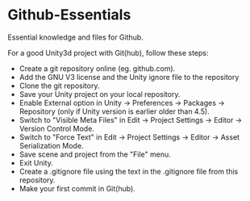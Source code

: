 # Github-Essentials
Essential knowledge and files for Github.

For a good Unity3d project with Git(hub), follow these steps:

- Create a git repository online (eg. github.com).
- Add the GNU V3 license and the Unity ignore file to the repository
- Clone the git repository.
- Save your Unity project on your local repository.
- Enable External option in Unity → Preferences → Packages → Repository (only if Unity version is earlier older than 4.5).
- Switch to "Visible Meta Files" in Edit → Project Settings → Editor → Version Control Mode.
- Switch to "Force Text" in Edit → Project Settings → Editor → Asset Serialization Mode.
- Save scene and project from the "File" menu.
- Exit Unity.
- Create a .gitignore file using the text in the .gitignore file from this repository.
- Make your first commit in Git(hub).
